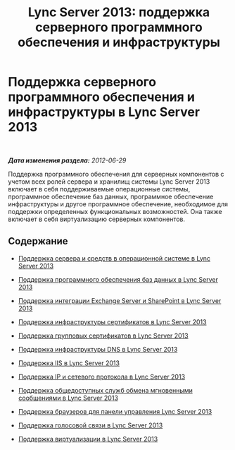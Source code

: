 ﻿---
title: 'Lync Server 2013: поддержка серверного программного обеспечения и инфраструктуры'
TOCTitle: Поддержка серверного программного обеспечения и инфраструктуры
ms:assetid: 4ee5fe38-0191-4710-9aa2-df8895e8c51b
ms:mtpsurl: https://technet.microsoft.com/ru-ru/library/Gg398319(v=OCS.15)
ms:contentKeyID: 49309735
ms.date: 05/19/2016
mtps_version: v=OCS.15
ms.translationtype: HT
---

# Поддержка серверного программного обеспечения и инфраструктуры в Lync Server 2013

 

_**Дата изменения раздела:** 2012-06-29_

Поддержка программного обеспечения для серверных компонентов с учетом всех ролей сервера и хранилищ системы Lync Server 2013 включает в себя поддерживаемые операционные системы, программное обеспечение баз данных, программное обеспечение инфраструктуры и другое программное обеспечение, необходимое для поддержки определенных функциональных возможностей. Она также включает в себя виртуализацию серверных компонентов.

## Содержание

  - [Поддержка сервера и средств в операционной системе в Lync Server 2013](lync-server-2013-server-and-tools-operating-system-support.md)

  - [Поддержка программного обеспечения баз данных в Lync Server 2013](lync-server-2013-database-software-support.md)

  - [Поддержка интеграции Exchange Server и SharePoint в Lync Server 2013](lync-server-2013-exchange-and-sharepoint-integration-support.md)

  - [Поддержка инфраструктуры сертификатов в Lync Server 2013](lync-server-2013-certificate-infrastructure-support.md)

  - [Поддержка групповых сертификатов в Lync Server 2013](lync-server-2013-wildcard-certificate-support.md)

  - [Поддержка инфраструктуры DNS в Lync Server 2013](lync-server-2013-dns-infrastructure-support.md)

  - [Поддержка IIS в Lync Server 2013](lync-server-2013-iis-support.md)

  - [Поддержка IP и сетевого протокола в Lync Server 2013](lync-server-2013-ip-and-networking-protocol-support.md)

  - [Поддержка общедоступных служб обмена мгновенными сообщениями в Lync Server 2013](lync-server-2013-public-instant-messaging-support.md)

  - [Поддержка браузеров для панели управления Lync Server 2013](lync-server-2013-browser-support-for-lync-server-control-panel.md)

  - [Поддержка голосовой связи в Lync Server 2013](lync-server-2013-voice-support.md)

  - [Поддержка виртуализации в Lync Server 2013](lync-server-2013-virtualization-support.md)

